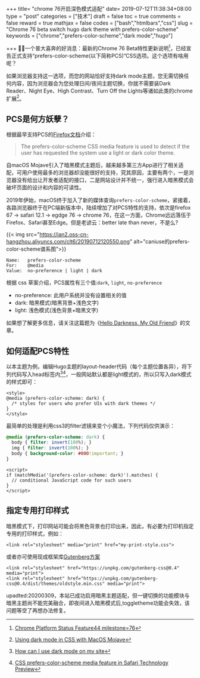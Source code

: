 +++
title= "chrome 76开启深色模式适配"
date= 2019-07-12T11:38:34+08:00
type = "post"
categories = ["技术"]
draft = false
toc = true
comments = false
reward = true
mathjax = false
codes = ["bash","htmlbars","css"]
slug = "Chrome 76 beta switch hugo dark theme with prefers-color-scheme"
keywords = ["chrome","prefers-color-scheme","dark mode","hugo"]

+++
🎉🎉一个普大喜奔的好消息：最新的Chrome 76 Beta特性更新说明[^1]，已经宣告正式支持“prefers-color-scheme(以下简称PCS)”CSS选项。这个选项有啥用呢？

如果浏览器支持这一选项，而您的网站恰好支持dark mode主题，您无需切换任何内容，因为浏览器会为您处理日间/夜间主题切换，你就不需要装Dark Reader、Night Eye、High Contrast、Turn Off the Lights等诸如此类的chrome扩展[^2]。
<!--more-->

## PCS是何方妖孽？

根据最早支持PCS的[Firefox文档](https://webflow.com/website/CSS-Color-Scheme-prefers-dark)介绍：

>The prefers-color-scheme CSS media feature is used to detect if the user has requested the system use a light or dark color theme.

自macOS Mojave引入了暗黑模式主题后，越来越多第三方App进行了相关适配，可用户使用最多的浏览器却没能很好的支持，究其原因，主要有两个，一是浏览器没有给出让开发者适配的接口，二是网站设计并不统一，强行进入暗黑模式会破坏页面的设计和内容的可读性。

2019年伊始，macOS终于加入了新的媒体查询`prefers-color-scheme`，紧接着，各路浏览器终于在PC端新版本中，陆续增加了对PCS特性的支持，依次是firefox 67 ->  safari 12.1 -> egdge 76 -> chrome 76，在这一方面，Chrome远远落伍于Firefox、Safari甚至Edge。但是老谚云：better late than never，不是么?

{{< img src="https://ian2.oss-cn-hangzhou.aliyuncs.com/clt6/20190712120550.png" alt="caniuse的prefers-color-scheme谱系图">}}

```
Name:   prefers-color-scheme
For:    @media
Value:  no-preference | light | dark
```

根据 css 草案介绍，PCS属性有三个值:`dark`, `light`, `no-preference`

- no-preference: 此用户系统并没有设置相关的值
- dark: 暗黑模式(暗黑背景+浅色文字)
- light: 浅色模式(浅色背景+暗黑文字)

如果想了解更多信息，请关注这篇题为《[Hello Darkness, My Old Friend](https://web.dev/blog)》的文章。

## 如何适配PCS特性

以本主题为例，编辑Hugo主题的layout-header代码（每个主题位置各异），将下列代码写入head标签内[^3][^4]，一般网站默认都是light模式的，所以只写入dark模式的样式即可：

```htmlbars
<style>
@media (prefers-color-scheme: dark) {
  /* styles for users who prefer UIs with dark themes */
}
</style>
```
最简单的处理是利用css3的filter滤镜来变个小魔法，下列代码仅供演示：

```css
@media (prefers-color-scheme: dark) {
  body { filter: invert(100%); }
  img { filter: invert(100%); }
  body { background-color: #000!important; }
}
```

```htmlbars
<script>
if (matchMedia('(prefers-color-scheme: dark)').matches) {
  // conditional JavaScript code for such users
}
</script>
```
## 指定专用打印样式

暗黑模式下，打印网站可能会将黑色背景也打印出来，因此，有必要为打印机指定专用的打印样式，例如：

```htmlbars
<link rel="stylesheet" media="print" href="my-print-style.css">
```
或者亦可使用现成框架库[Gutenberg方案](https://github.com/BafS/Gutenberg)

```htmlbars
<link rel="stylesheet" href="https://unpkg.com/gutenberg-css@0.4" media="print">
<link rel="stylesheet" href="https://unpkg.com/gutenberg-css@0.4/dist/themes/oldstyle.min.css" media="print">
```

upadted:20200309，本站已成功启用暗黑主题适配，但一键切换的功能模块与暗黑主题尚不能完美融合，即夜间进入暗黑模式后,toggletheme功能会失效，该问题等空了再想办法修复。


[^1]: [Chrome Platform Status Feature44 milestone=76](https://www.chromestatus.com/features#milestone%3D76)
[^2]: [Using dark mode in CSS with MacOS Mojave](https://paulmillr.com/posts/using-dark-mode-in-css/)
[^3]: [How can I use dark mode on my site](http://css-color-scheme-prefers-dark.webflow.io/)
[^4]: [CSS prefers-color-scheme media feature in Safari Technology Preview](https://webplatform.news/issues/2018-10-26)

